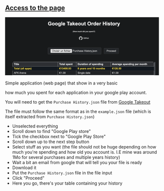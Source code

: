 [Access to the page](https://rdyx.github.io/google-takeout-order-history/)
---

![Example](image.png)

Simple application (web page) that show in a very basic <table> how much you spent for each application in your google play account.

You will need to get the `Purchase History.json` file from [Google Takeout](https://takeout.google.com/)

The file must follow the same format as in the `example.json` file (which is itself extracted from `Purchase History.json`)

- Unselected everything
- Scroll down to find "Google Play store"
- Tick the checkbox next to "Google Play Store"
- Scroll down up to the next step button
- Select stuff as you want (the file should not be huge depending on how much you're spending and how old you account is. I.E mine was around 1Mo for several purchases and multiple years history)
- Wait a bit an email from google that will tell you your file is ready
- Download it
- Put the `Purchase History.json` file in the file input
- Click "Proceed"
- Here you go, there's your table containing your history

